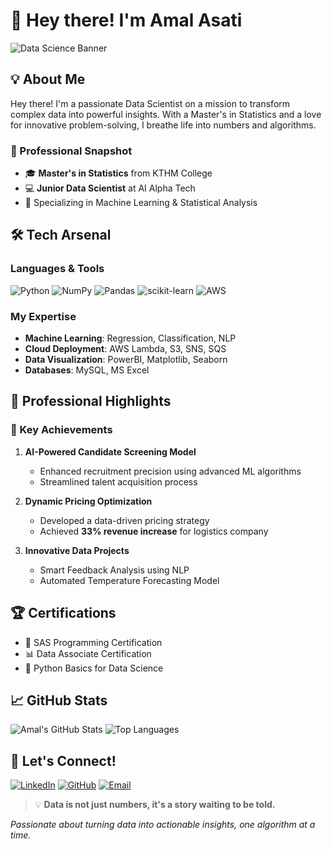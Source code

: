 # 👋 Hey there! I'm Amal Asati

![Data Science Banner](https://img.shields.io/badge/Data%20Science-Transforming%20Insights-blue?style=for-the-badge&logo=python)

## 💡 About Me

Hey there! I'm a passionate Data Scientist on a mission to transform complex data into powerful insights. With a Master's in Statistics and a love for innovative problem-solving, I breathe life into numbers and algorithms.

### 🚀 Professional Snapshot
- 🎓 **Master's in Statistics** from KTHM College
- 💻 **Junior Data Scientist** at AI Alpha Tech
- 🧠 Specializing in Machine Learning & Statistical Analysis

## 🛠️ Tech Arsenal

### Languages & Tools
![Python](https://img.shields.io/badge/Python-FFD43B?style=for-the-badge&logo=python&logoColor=blue)
![NumPy](https://img.shields.io/badge/NumPy-013243?style=for-the-badge&logo=numpy&logoColor=white)
![Pandas](https://img.shields.io/badge/Pandas-150458?style=for-the-badge&logo=pandas&logoColor=white)
![scikit-learn](https://img.shields.io/badge/scikit--learn-F7931E?style=for-the-badge&logo=scikit-learn&logoColor=white)
![AWS](https://img.shields.io/badge/Amazon_AWS-FF9900?style=for-the-badge&logo=amazonaws&logoColor=white)

### My Expertise
- **Machine Learning**: Regression, Classification, NLP
- **Cloud Deployment**: AWS Lambda, S3, SNS, SQS
- **Data Visualization**: PowerBI, Matplotlib, Seaborn
- **Databases**: MySQL, MS Excel

## 💼 Professional Highlights

### 🌟 Key Achievements
1. **AI-Powered Candidate Screening Model**
   - Enhanced recruitment precision using advanced ML algorithms
   - Streamlined talent acquisition process

2. **Dynamic Pricing Optimization**
   - Developed a data-driven pricing strategy
   - Achieved **33% revenue increase** for logistics company

3. **Innovative Data Projects**
   - Smart Feedback Analysis using NLP
   - Automated Temperature Forecasting Model

## 🏆 Certifications

- 📜 SAS Programming Certification
- 📊 Data Associate Certification
- 🐍 Python Basics for Data Science

## 📈 GitHub Stats

![Amal's GitHub Stats](https://github-readme-stats.vercel.app/api?username=yourusername&show_icons=true&theme=radical)
![Top Languages](https://github-readme-stats.vercel.app/api/top-langs/?username=yourusername&layout=compact&theme=radical)

## 🤝 Let's Connect!

[![LinkedIn](https://img.shields.io/badge/LinkedIn-0077B5?style=for-the-badge&logo=linkedin&logoColor=white)](#)
[![GitHub](https://img.shields.io/badge/GitHub-100000?style=for-the-badge&logo=github&logoColor=white)](#)
[![Email](https://img.shields.io/badge/Email-D14836?style=for-the-badge&logo=gmail&logoColor=white)](mailto:asatiamal@gmail.com)

> 💡 **Data is not just numbers, it's a story waiting to be told.**

*Passionate about turning data into actionable insights, one algorithm at a time.*
